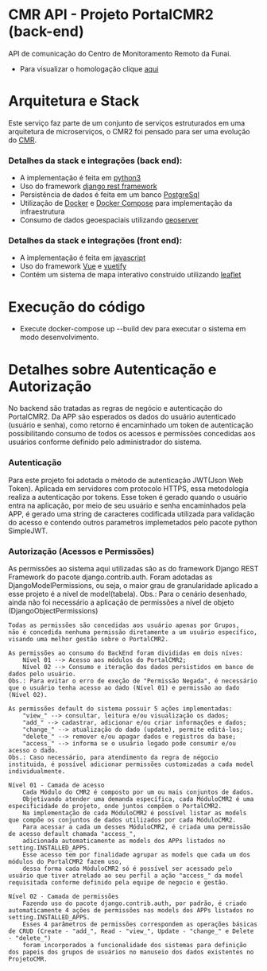 # CMR API - Projeto PortalCMR2 (back-end)

API de comunicação do Centro de Monitoramento Remoto da Funai.

- Para visualizar o homologação clique [aqui](https://homolog-cmr-app-oq5garjiiq-uc.a.run.app/pt-br/catalog)

# Arquitetura e Stack

Este serviço faz parte de um conjunto de serviços estruturados em uma arquitetura de microserviços, o CMR2 foi pensado para ser uma evolução do [CMR](https://cmr.funai.gov.br/).

### Detalhes da stack e integrações (back end):

- A implementação é feita em [python3](https://www.python.org/downloads/)
- Uso do framework [django rest framework](https://www.django-rest-framework.org/)
- Persistência de dados é feita em um banco [PostgreSql](https://www.postgresql.org/)
- Utilização de [Docker](https://www.docker.com/) e [Docker Compose](https://docs.docker.com/compose/) para implementação da infraestrutura
- Consumo de dados geoespaciais utilizando [geoserver](https://geoserver.org/)

### Detalhes da stack e integrações (front end):

- A implementação é feita em [javascript](https://developer.mozilla.org/pt-BR/docs/Web/JavaScript)
- Uso do framework [Vue](https://vuejs.org/) e [vuetify](https://vuetifyjs.com/)
- Contém um sistema de mapa interativo construido utilizando [leaflet](https://leafletjs.com/)

# Execução do código

- Execute docker-compose up --build dev para executar o sistema em modo desenvolvimento.

# Detalhes sobre Autenticação e Autorização

No backend são tratadas as regras de negócio e autenticação do PortalCMR2.
Da APP são esperados os dados do usuário autenticado (usuário e senha), como retorno é encaminhado um token de autenticação possibilitando consumo de todos os acessos e permissões concedidas aos usuários conforme definido pelo administrador do sistema.

### Autenticação

Para este projeto foi adotada o método de autenticação JWT(Json Web Token). Aplicada em servidores com protocolo HTTPS, essa metodologia realiza a autenticação por tokens.
Esse token é gerado quando o usuário entra na aplicação, por meio de seu usuário e senha encaminhados pela APP,
é gerado uma string de caracteres codificada utilizada para validação do acesso e contendo outros parametros implemetados pelo pacote python SimpleJWT.

### Autorização (Acessos e Permissões)

As permissões ao sistema aqui utilizadas são as do framework Django REST Framework do pacote django.contrib.auth.
Foram adotadas as DjangoModelPermissions, ou seja, o maior grau de granularidade aplicado a esse projeto é a nível de model(tabela).
Obs.: Para o cenário desenhado, ainda não foi necessário a aplicação de permissões a nível de objeto (DjangoObjectPermissions)

    Todas as permissões são concedidas aos usuário apenas por Grupos,
    não é concedida nenhuma permissão diretamente a um usuário específico,
    visando uma melhor gestão sobre o PortalCMR2.

    As permissões ao consumo do BackEnd foram divididas em dois níves:
        Nível 01 --> Acesso aos módulos do PortalCMR2;
        Nível 02 --> Consumo e iteração dos dados persistidos em banco de dados pelo usuário.
    Obs.: Para evitar o erro de exeção de "Permissão Negada", é necessário que o usuário tenha acesso ao dado (Nível 01) e permissão ao dado (Nível 02).

    As permissões default do sistema possuir 5 ações implementadas:
        "view_" --> consultar, leitura e/ou visualização os dados;
        "add_" --> cadastrar, adicionar e/ou criar informações e dados;
        "change_" --> atualização do dado (update), permite editá-los;
        "delete_" --> remover e/ou apagar dados e registros da base;
        "access_" --> informa se o usuário logado pode consumir e/ou acesso o dado.
    Obs.: Caso necessário, para atendimento da regra de négocio instituida, é possível adicionar permissões customizadas a cada model individualmente.

    Nível 01 - Camada de acesso
        Cada Módulo do CMR2 é composto por um ou mais conjuntos de dados.
        Objetivando atender uma demanda específica, cada MóduloCMR2 é uma especificidade do projeto, onde juntos compõem o PortalCMR2.
        Na implementação de cada MóduloCMR2 é possível listar as models que compõe os conjuntos de dados utilizados por cada MóduloCMR2.
        Para acessar a cada um desses MóduloCMR2, é criada uma permissão de acesso default chamada "access_",
        adicionada automaticamente as models dos APPs listados no setting.INSTALLED_APPS.
        Esse acesso tem por finalidade agrupar as models que cada um dos módulos do PortalCMR2 fazem uso,
        dessa forma cada MóduloCMR2 só é possível ser acessado pelo usuário que tiver atrelado ao seu perfil a ação "access_" da model requisitada conforme definido pela equipe de negocio e gestão.

    Nível 02 - Camada de permissões
        Fazendo uso do pacote django.contrib.auth, por padrão, é criado automaticamente 4 ações de permissões nas models dos APPs listados no setting.INSTALLED_APPS.
        Esses 4 parâmetros de permissões correspondem as operações básicas de CRUD (Create - "add_", Read - "view_", Update - "change_" e Delete - "delete_")
        foram incorporados a funcionalidade dos sistemas para definição dos papeis dos grupos de usuários no manuseio dos dados existentes no ProjetoCMR.
